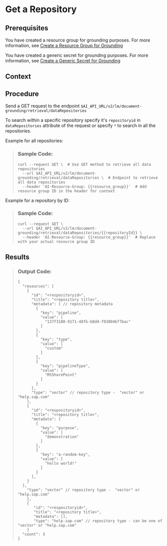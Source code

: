 <!-- loioa64179d1b8684a519d39dda0afa11e38 -->

# Get a Repository



<a name="loioa64179d1b8684a519d39dda0afa11e38__prereq_xqg_l2h_jdc"/>

## Prerequisites

You have created a resource group for grounding purposes. For more information, see [Create a Resource Group for Grounding](create-a-resource-group-for-grounding-6712bfe.md)

You have created a generic secret for grounding purposes. For more information, see [Create a Generic Secret for Grounding](create-a-generic-secret-for-grounding-bdea357.md)



<a name="loioa64179d1b8684a519d39dda0afa11e38__context_e42_ngh_jdc"/>

## Context



<a name="loioa64179d1b8684a519d39dda0afa11e38__steps_uyc_chh_jdc"/>

## Procedure

Send a GET request to the endpoint `$AI_API_URL/v2/lm/document-grounding/retrieval/dataRepositories`

To search within a specific repository specify it's `repositoryid` in `dataRepositories` attribute of the request or specify `*` to search in all the repositories.

Example for all repositories:

> ### Sample Code:  
> ```
> curl --request GET \  # Use GET method to retrieve all data repositories
>   --url $AI_API_URL/v2/lm/document-grounding/retrieval/dataRepositories \  # Endpoint to retrieve all data repositories
>   --header 'AI-Resource-Group: {{resource_group}}'  # Add resource group ID in the header for context
> ```

Example for a repository by ID:

> ### Sample Code:  
> ```
> curl --request GET \
>   --url $AI_API_URL/v2/lm/document-grounding/retrieval/dataRepositories/{{repositoryId}} \
>   --header 'AI-Resource-Group: {{resource_group}}'  # Replace with your actual resource group ID
> 
> ```



<a name="loioa64179d1b8684a519d39dda0afa11e38__result_ol2_cfr_kdc"/>

## Results

> ### Output Code:  
> ```
> {
>   "resources": [
>     {
>       "id": "<respositoryid>",
>       "title": "<repository title>",
>       "metadata": [ // repository metadata 
>         {
>           "key": "pipeline",
>           "value": [
>             "137f3100-9171-48fb-b8d4-f93804bf7bac"
>           ]
>         },
>         {
>           "key": "type",
>           "value": [
>             "custom"
>           ]
>         },
>         {
>           "key": "pipelineType",
>           "value": [
>             "MSSharePoint"
>           ]
>         }
>       ],
>       "type": "vector" // repository type -  "vector" or "help.sap.com"
>     },
>     {
>       "id": "<respositoryid>",
>       "title": "<repository title>",
>       "metadata": [
>         {
>           "key": "purpose",
>           "value": [
>             "demonstration"
>           ]
>         },
>         {
>           "key": "a-random-key",
>           "value": [
>             "hello world!"
>           ]
>         }
>       ],
>     }
>   ],      
>     "type": "vector" // repository type -  "vector" or "help.sap.com"
>     },
>     {
>        "id": "<respositoryid>",
>        "title": "<repository title>",
>        "metadata": [],
>        "type": "help.sap.com" // repository type - can be one of "vector" or "help.sap.com"
>     }
>   "count": 3
> }
> ```

